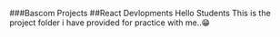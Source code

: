 ###Bascom Projects
##React Devlopments
    Hello Students This is the project folder i have provided for practice with me..😁
